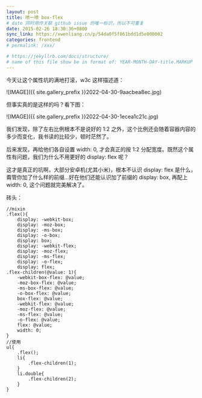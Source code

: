 ```yaml
---
layout: post
title: 喷一喷 box-flex
# date 同时用作关联 github issue 的唯一标识，所以不可重复
date: 2015-02-26 18:30:36+0800
sync_link: https://xwenliang.cn/p/54da0f5f861bdd1d5e000002
categories: frontend
# permalink: /xxx/

# https://jekyllrb.com/docs/structure/
# name of this file show be in format of: YEAR-MONTH-DAY-title.MARKUP
---
```



今天让这个属性坑的满地打滚，w3c 这样描述道：  
  
![IMAGE]({{ site.gallery_prefix }}2022-04-30-9aacbea8ec.jpg)  

但事实真的是这样的吗？看下图：  

![IMAGE]({{ site.gallery_prefix }}2022-04-30-1ecea1c21c.jpg)  

我们发现，除了左右比例根本不是说好的 1:2 之外，这个比例还会随着容器内容的多少而变化，我书读的比较少，顿时茫然了。  

后来发现，再给他们各自设置 width: 0, 才会真正的按 1:2 分配宽度。既然这个属性有问题，我们为什么不用更好的 display: flex 呢？  

这才是真正的坑啊，大部分安卓机(尤其小米)，根本不认识 display: flex 是什么，甭管你加了什么样的前缀...好在他们还能认识加了前缀的 display: box, 再配上 width: 0, 这个问题就完美解决了。  

砖头：  

```less
//mixin
.flex(){
    display: -webkit-box;
    display: -moz-box;
    display: -ms-box;
    display: -o-box;
    display: box;
    display: -webkit-flex;
    display: -moz-flex;
    display: -ms-flex;
    display: -o-flex;
    display: flex;
.flex-children(@value: 1){
    -webkit-box-flex: @value;
    -moz-box-flex: @value;
    -ms-box-flex: @value;
    -o-box-flex: @value;
    box-flex: @value;
    -webkit-flex: @value;
    -moz-flex: @value;
    -ms-flex: @value;
    -o-flex: @value;
    flex: @value;
    width: 0;
}
//使用
ul{
    .flex();
    li{
        .flex-children(1);
    }
    li.double{
        .flex-children(2);
    }
}
```

